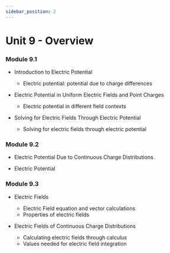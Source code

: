 ```yaml
---
sidebar_position: 2
---
```


# Unit 9 - Overview

### Module 9.1

* Introduction to Electric Potential
    * Electric potential: potential due to charge differences

* Electric Potential in Uniform Electric Fields and Point Charges
    * Electric potential in different field contexts

* Solving for Electric Fields Through Electric Potential
  * Solving for electric fields through electric potential

### Module 9.2

* Electric Potential Due to Continuous Charge Distributions

* Electric Potential 

### Module 9.3

* Electric Fields
  * Electric Field equation and vector calculations
  * Properties of electric fields

* Electric Fields of Continuous Charge Distributions
  * Calculating electric fields through calculus
  * Values needed for electric field integration